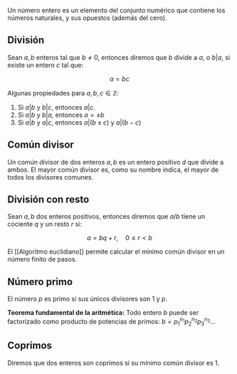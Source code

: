 Un número entero es un elemento del conjunto numérico que contiene los números naturales, y sus opuestos (además del cero).

## División

Sean $a, b$ enteros tal que $b \neq 0$, entonces diremos que $b$ divide a $a$, o $b | a$, si existe un entero $c$ tal que:

$$
a = bc
$$

Algunas propiedades para $a, b, c \in \mathbb Z$:

1. Si $a|b$ y $b|c$, entonces $a|c$.
2. Si $a|b$ y $b|a$, entonces $a = \pm b$
3. Si $a|b$ y $a|c$, entonces $a|(b \pm c)$ y $a | (b-c)$

## Común divisor

Un común divisor de dos enteros $a, b$ es un entero positivo $d$ que divide a ambos. El mayor común divisor es, como su nombre indica, el mayor de todos los divisores comunes.

## División con resto

Sean $a, b$ dos enteros positivos, entonces diremos que $a/b$ tiene un cociente $q$ y un resto $r$ si:

$$
a = bq + r,\quad 0 \leq r < b
$$

El [[Algoritmo euclidiano]] permite calcular el mínimo común divisor en un número finito de pasos.

## Número primo

El número $p$ es primo si sus únicos divisores son $1$ y $p$.

**Teorema fundamental de la aritmética:** Todo entero $b$ puede ser factorizado como producto de potencias de primos: $b = p_1^{n_1}p_2^{n_2}p_3^{n_3}\dots$

## Coprimos

Diremos que dos enteros son coprimos si su mínimo común divisor es $1$.
